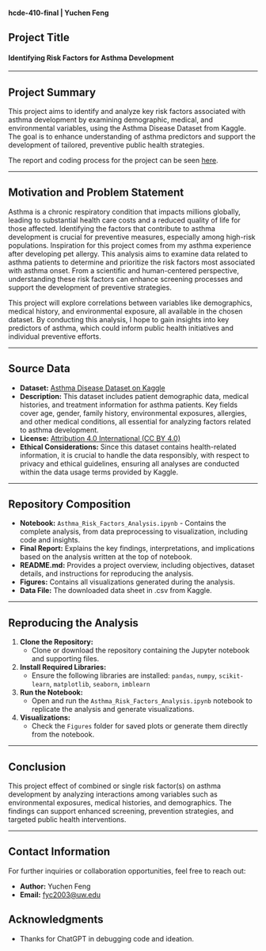 #### hcde-410-final | Yuchen Feng
 
## **Project Title**
#### **Identifying Risk Factors for Asthma Development**

---

## **Project Summary**

This project aims to identify and analyze key risk factors associated with asthma development by examining demographic, medical, and environmental variables, using the Asthma Disease Dataset from Kaggle. The goal is to enhance understanding of asthma predictors and support the development of tailored, preventive public health strategies.

The report and coding process for the project can be seen [here](hcde410/hcde-410-final/Asthma_Risk_Factors_Analysis.ipynb).

---

## **Motivation and Problem Statement**

Asthma is a chronic respiratory condition that impacts millions globally, leading to substantial health care costs and a reduced quality of life for those affected. Identifying the factors that contribute to asthma development is crucial for preventive measures, especially among high-risk populations. Inspiration for this project comes from  my asthma experience after developing pet allergy. This analysis aims to examine data related to asthma patients to determine and prioritize the risk factors most associated with asthma onset. From a scientific and human-centered perspective, understanding these risk factors can enhance screening processes and support the development of preventive strategies.

This project will explore correlations between variables like demographics, medical history, and environmental exposure, all available in the chosen dataset. By conducting this analysis, I hope to gain insights into key predictors of asthma, which could inform public health initiatives and individual preventive efforts.


---

## **Source Data**

- **Dataset:** [Asthma Disease Dataset on Kaggle](https://www.kaggle.com/datasets/rabieelkharoua/asthma-disease-dataset)
- **Description:** This dataset includes patient demographic data, medical histories, and treatment information for asthma patients. Key fields cover age, gender, family history, environmental exposures, allergies, and other medical conditions, all essential for analyzing factors related to asthma development.
- **License:** [Attribution 4.0 International (CC BY 4.0)](https://creativecommons.org/licenses/by/4.0/)
- **Ethical Considerations:** Since this dataset contains health-related information, it is crucial to handle the data responsibly, with respect to privacy and ethical guidelines, ensuring all analyses are conducted within the data usage terms provided by Kaggle.

---

## **Repository Composition**

- **Notebook:** `Asthma_Risk_Factors_Analysis.ipynb` - Contains the complete analysis, from data preprocessing to visualization, including code and insights.
- **Final Report:** Explains the key findings, interpretations, and implications based on the analysis written at the top of notebook.
- **README.md:** Provides a project overview, including objectives, dataset details, and instructions for reproducing the analysis.
- **Figures:** Contains all visualizations generated during the analysis.
- **Data File:** The downloaded data sheet in .csv from Kaggle. 

---

## **Reproducing the Analysis**

1. **Clone the Repository:**
   - Clone or download the repository containing the Jupyter notebook and supporting files.
2. **Install Required Libraries:**
   - Ensure the following libraries are installed: `pandas`, `numpy`, `scikit-learn`, `matplotlib`, `seaborn`, `imblearn`
3. **Run the Notebook:**
   - Open and run the `Asthma_Risk_Factors_Analysis.ipynb` notebook to replicate the analysis and generate visualizations.
4. **Visualizations:**
   - Check the `Figures` folder for saved plots or generate them directly from the notebook.

---

## **Conclusion**

This project effect of combined or single risk factor(s) on asthma development by analyzing interactions among variables such as environmental exposures, medical histories, and demographics. The findings can support enhanced screening, prevention strategies, and targeted public health interventions.

---

## **Contact Information**

For further inquiries or collaboration opportunities, feel free to reach out:

- **Author:** Yuchen Feng
- **Email:** fyc2003@uw.edu

## **Acknowledgments**

- Thanks for ChatGPT in debugging code and ideation.